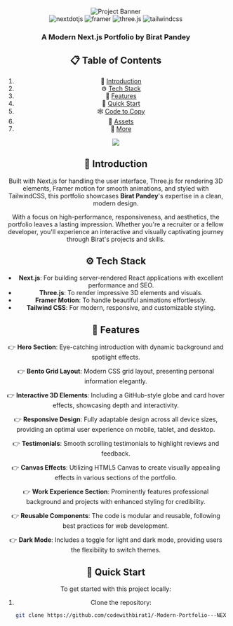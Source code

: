 <div align="center">
  <br />
      <img src="[https://github.com/codewithbirat1/portfolio/assets/151519281/c6ca3c03-6cb7-4f67-a9b9-a73da5bfa0d8](https://github.com/codewithbirat1/codewithbirat1/blob/main/Developer%20Working%20On%20Project.gif)" alt="Project Banner">
    </a>
  <br />

  <div>
    <img src="https://img.shields.io/badge/-Next_JS-black?style=for-the-badge&logoColor=white&logo=nextdotjs&color=000000" alt="nextdotjs" />
    <img src="https://img.shields.io/badge/-Framer-black?style=for-the-badge&logoColor=white&logo=framer&color=0055FF" alt="framer" />
    <img src="https://img.shields.io/badge/-Three_JS-black?style=for-the-badge&logoColor=white&logo=threedotjs&color=000000" alt="three.js" />
    <img src="https://img.shields.io/badge/-Tailwind_CSS-black?style=for-the-badge&logoColor=white&logo=tailwindcss&color=06B6D4" alt="tailwindcss" />
  </div>

  <h3 align="center">A Modern Next.js Portfolio by Birat Pandey</h3>

## 📋 <a name="table">Table of Contents</a>

1. 🤖 [Introduction](#introduction)
2. ⚙️ [Tech Stack](#tech-stack)
3. 🔋 [Features](#features)
4. 🤸 [Quick Start](#quick-start)
5. 🕸️ [Code to Copy](#snippets)
6. 🔗 [Assets](#links)
7. 🚀 [More](#more)

<a href="https://youtu.be/FTH6Dn3AyIQ" target="_blank"><img src="[https://github.com/codewithbirat1/portfolio/assets/151519281/1736fca5-a031-4854-8c09-bc110e3bc16d](https://github.com/codewithbirat1/codewithbirat1/blob/main/Developer%20Working%20On%20Project.gif)" /></a>

## <a name="introduction">🤖 Introduction</a>

Built with Next.js for handling the user interface, Three.js for rendering 3D elements, Framer motion for smooth animations, and styled with TailwindCSS, this portfolio showcases **Birat Pandey**'s expertise in a clean, modern design.

With a focus on high-performance, responsiveness, and aesthetics, the portfolio leaves a lasting impression. Whether you're a recruiter or a fellow developer, you'll experience an interactive and visually captivating journey through Birat's projects and skills.

## <a name="tech-stack">⚙️ Tech Stack</a>

- **Next.js**: For building server-rendered React applications with excellent performance and SEO.
- **Three.js**: To render impressive 3D elements and visuals.
- **Framer Motion**: To handle beautiful animations effortlessly.
- **Tailwind CSS**: For modern, responsive, and customizable styling.

## <a name="features">🔋 Features</a>

👉 **Hero Section**: Eye-catching introduction with dynamic background and spotlight effects.

👉 **Bento Grid Layout**: Modern CSS grid layout, presenting personal information elegantly.

👉 **Interactive 3D Elements**: Including a GitHub-style globe and card hover effects, showcasing depth and interactivity.

👉 **Responsive Design**: Fully adaptable design across all device sizes, providing an optimal user experience on mobile, tablet, and desktop.

👉 **Testimonials**: Smooth scrolling testimonials to highlight reviews and feedback.

👉 **Canvas Effects**: Utilizing HTML5 Canvas to create visually appealing effects in various sections of the portfolio.

👉 **Work Experience Section**: Prominently features professional background and projects with enhanced styling for credibility.

👉 **Reusable Components**: The code is modular and reusable, following best practices for web development.

👉 **Dark Mode**: Includes a toggle for light and dark mode, providing users the flexibility to switch themes.

## <a name="quick-start">🤸 Quick Start</a>

To get started with this project locally:

1. Clone the repository:
   ```bash
   git clone https://github.com/codewithbirat1/-Modern-Portfolio---NEXT.js

